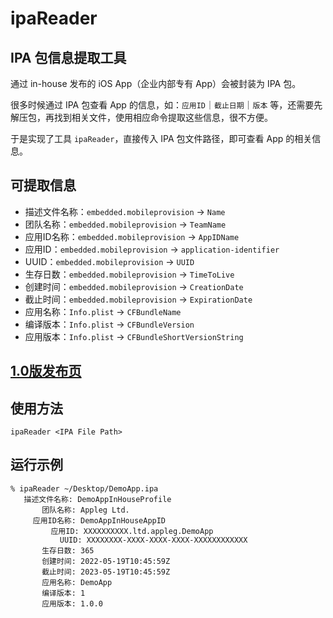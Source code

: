# ipaReader
## IPA 包信息提取工具

通过 in-house 发布的 iOS App（企业内部专有 App）会被封装为 IPA 包。
   
很多时候通过 IPA 包查看 App 的信息，如：`应用ID`｜`截止日期`｜`版本` 等，还需要先解压包，再找到相关文件，使用相应命令提取这些信息，很不方便。
   
于是实现了工具 `ipaReader`，直接传入 IPA 包文件路径，即可查看 App 的相关信息。

## 可提取信息
- 描述文件名称：`embedded.mobileprovision` → `Name`
- 团队名称：`embedded.mobileprovision` → `TeamName`
- 应用ID名称：`embedded.mobileprovision` → `AppIDName`
- 应用ID：`embedded.mobileprovision` → `application-identifier`
- UUID：`embedded.mobileprovision` → `UUID`
- 生存日数：`embedded.mobileprovision` → `TimeToLive`
- 创建时间：`embedded.mobileprovision` → `CreationDate`
- 截止时间：`embedded.mobileprovision` → `ExpirationDate`
- 应用名称：`Info.plist` → `CFBundleName`
- 编译版本：`Info.plist` → `CFBundleVersion`
- 应用版本：`Info.plist` → `CFBundleShortVersionString`

## [1.0版发布页](https://github.com/jqgsninimo/Tools/releases/tag/ipa-reader-1.0)

## 使用方法
```
ipaReader <IPA File Path>
```

## 运行示例
```
% ipaReader ~/Desktop/DemoApp.ipa
   描述文件名称: DemoAppInHouseProfile
       团队名称: Appleg Ltd.
     应用ID名称: DemoAppInHouseAppID
         应用ID: XXXXXXXXXX.ltd.appleg.DemoApp
           UUID: XXXXXXXX-XXXX-XXXX-XXXX-XXXXXXXXXXXX
       生存日数: 365
       创建时间: 2022-05-19T10:45:59Z
       截止时间: 2023-05-19T10:45:59Z
       应用名称: DemoApp
       编译版本: 1
       应用版本: 1.0.0      
```

